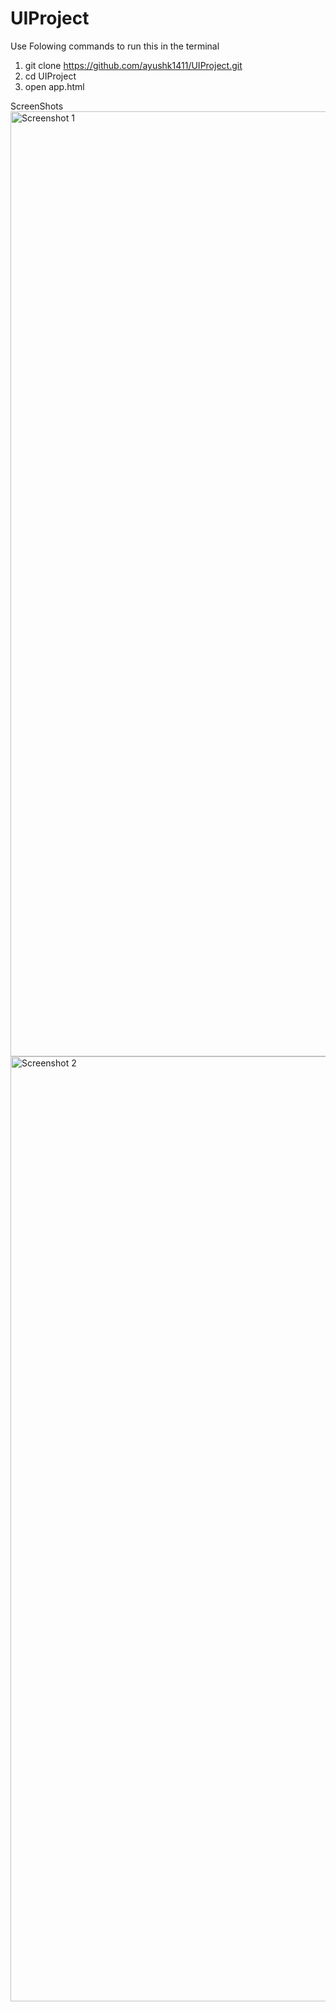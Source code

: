# UIProject

Use Folowing commands to run this in the terminal
1) git clone https://github.com/ayushk1411/UIProject.git
2) cd UIProject
3) open app.html

ScreenShots
<img width="1512" alt="Screenshot 1" src="https://user-images.githubusercontent.com/111436778/187151982-3b519d14-31ab-4dd5-9402-1f686d58fa83.png">
<img width="1512" alt="Screenshot 2" src="https://user-images.githubusercontent.com/111436778/187152008-011b34b5-7ef3-4c91-b176-d2fa30b8eab1.png">


